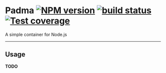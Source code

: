 # Padma [![NPM version][npm-image]][npm-url] [![build status][travis-image]][travis-url] [![Test coverage][coveralls-image]][coveralls-url]
A simple container for Node.js

----

## Usage
**TODO**


[npm-image]: https://img.shields.io/npm/v/padma.svg?style=flat
[npm-url]: https://npmjs.org/package/padma
[travis-image]: https://img.shields.io/travis/zealic/node-padma.svg?style=flat
[travis-url]: https://travis-ci.org/zealic/node-padma
[coveralls-image]: https://img.shields.io/coveralls/zealic/node-padma.svg?style=flat
[coveralls-url]: https://coveralls.io/r/zealic/node-padma?branch=master
